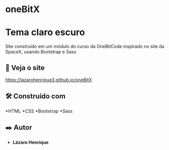 # oneBitX

# Tema claro escuro
Site construído em um módulo do curso da OneBitCode inspirado no site da SpaceX, usando Bootstrap e Sass 

## 👀 Veja o site
<https://lazarohenrique3.github.io/oneBitX>

## 🛠️ Construído com

*HTML
*CSS
*Bootstrap
*Sass

## ✒️ Autor

* **Lázaro Henrique** 

